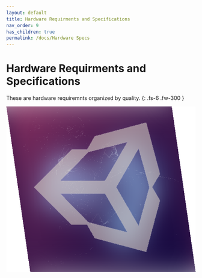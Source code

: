 ```yaml
---
layout: default
title: Hardware Requirments and Specifications 
nav_order: 9
has_children: true
permalink: /docs/Hardware Specs
---
```


# Hardware Requirments and Specifications 

These are hardware requiremnts organized by quality.
{: .fs-6 .fw-300 }

![unity](/assets/images/unity.png)

